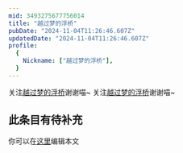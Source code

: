 ```yaml
---
mid: 3493275677756014
title: "越过梦的浮桥"
pubDate: "2024-11-04T11:26:46.607Z"
updatedDate: "2024-11-04T11:26:46.607Z"
profile:
  {
    Nickname: ["越过梦的浮桥"],
  }
---
```


关注[越过梦的浮桥](https://space.bilibili.com/3493275677756014)谢谢喵~ 关注[越过梦的浮桥](https://space.bilibili.com/3493275677756014)谢谢喵~

## 此条目有待补充
你可以在[这里](https://github.com/Yuhanawa/VTuber.ICU-Content/edit/master/v/越过梦的浮桥/index.md)编辑本文
